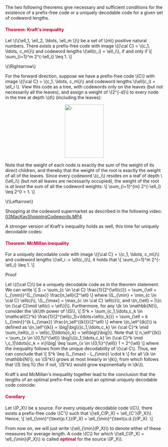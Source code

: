 <p>The two following theorems give necessary and sufficient conditions for the existence of a prefix-free code or a uniquely decodable code for a given set of codeword lengths.</p>
<div class="content-box pad-box-mini border border-trbl border-round">
<h4 style="color: #bc0031;"><strong>Theorem: Kraft's inequality</strong></h4>
Let \(\{\ell_1, \ell_2, \ldots, \ell_m \}\) be a set of \(m\) positive natural numbers. There exists a prefix-free code with image \({\cal C} = \{c_1, \ldots, c_m\}\) and codeword lengths \(\ell(c_i) = \ell_i\), if and only if \[ \sum_{i=1}^m 2^{-\ell_i} \leq 1. \]
<p><span class="element_toggler" role="button" aria-controls="group4" aria-label="Toggler" aria-expanded="false"><span class="Button">\(\Rightarrow\)</span></span></p>
<div id="group4" style="">For the forward direction, suppose we have a prefix-free code \(C\) with image \({\cal C} = \{c_1, \ldots, c_m\}\) and codeword lengths \(\ell(c_i) = \ell_i \). View this code as a tree, with codewords only on the leaves (but not necessarily all the leaves), and assign a weight of \(2^{-d}\) to every node in the tree at depth \(d\) (including the leaves):
<p><img style="display: block; margin-left: auto; margin-right: auto;" src="/img/207712?verifier=jqDwg3qkygBSbXEpSgKvKR5pQ253L3dhltqYGPUZ" alt="-" width="124" height="170" data-api-endpoint="https://canvas.uva.nl/api/v1/courses/2205/files/207712" data-api-returntype="File"><a class="instructure_file_link" title="proof-kraft.svg" href="/img/207712/download?verifier=jqDwg3qkygBSbXEpSgKvKR5pQ253L3dhltqYGPUZ&amp;wrap=1" data-api-endpoint="https://canvas.uva.nl/api/v1/courses/2205/files/207712" data-api-returntype="File"></a></p>
Note that the weight of each node is exactly the sum of the weight of its direct children, and thereby that the weight of the root is exactly the weight of all of the leaves. Since every codeword \(c_i\) resides on a leaf of depth \(\ell_i\) (but not all leaves are necessarily occupied), the weight of the root is <i>at least</i> the sum of all the codeword weights: \[ \sum_{i=1}^{m} 2^{-\ell_i} \leq 2^0 = 1. \]</div>
<p><span class="element_toggler" role="button" aria-controls="group5" aria-label="Toggler" aria-expanded="false"><span class="Button">\(\Leftarrow\)</span></span></p>
<div id="group5" style="">Shopping at the codeword supermarket as described in the following video: <a id="media_comment_maybe" class="instructure_file_link instructure_video_link" title="03MacKayShoppingCodewords.MP4" href="/img/190998/download?verifier=dTZeDTTYdf0l2s5N6gkjYDxVva70uXqPIJ9b8IIB&amp;wrap=1" data-api-endpoint="https://canvas.uva.nl/api/v1/courses/2205/files/190998" data-api-returntype="File">03MacKayShoppingCodewords.MP4</a>
</div>
</div>
<p>A stronger version of Kraft's inequality holds as well, this time for uniquely decodable codes:</p>
<div class="content-box pad-box-mini border border-trbl border-round">
<h4 style="color: #bc0031;"><strong>Theorem: McMillan inequality</strong></h4>
For a uniquely decodable code with image \({\cal C} = \{c_1, \ldots, c_m\}\) and codeword lengths \(\ell_i := \ell(c_i)\), it holds that \[ \sum_{i=1}^m 2^{-\ell_i} \leq 1. \]
<p><span class="element_toggler" role="button" aria-controls="group6" aria-label="Toggler" aria-expanded="false"><span class="Button">Proof</span></span></p>
<div id="group6" style="">
<div class="content-box">Let \({\cal C}\) be a uniquely decodable code as in the theorem statement. We can write \[ S := \sum_{c \in \cal C} \frac{1}{2^{\ell(c)}} = \sum_{\ell = L_{\min}}^{L_{\max}} \frac{n_\ell}{2^\ell} \] where \(L_{\min} = \min_{c \in \cal C} \ell(c)\), \(L_{\max} = \max_{c \in \cal C} \ell(c)\), and \(n_{\ell} = |\{c \in {\cal C}\mid \ell(c) = \ell\}|\). Furthermore, for any \(k \in \mathbb{N}\), consider the \(k\)th power of \(S\), \[ S^k = \sum_{c_1,\ldots,c_k \in \mathcal{C}^k} \frac{1}{2^{\ell(c_1)+\ldots+\ell(c_k)}} = \sum_{\ell = k L_{\min}}^{k L_{\max}} \frac{n_\ell^{(k)}}{2^\ell} \] where \(n_\ell^{(k)}\) is defined as \(n_\ell^{(k)} = \big|\big\{(c_1,\ldots,c_k) \in {\cal C}^k \mid \sum_i\ell(c_i) = \ell(c_1|\ldots|c_k) = \ell\big\}\big|\). Note that \[ n_\ell^{(k)} = \sum_{x \in \{0,1\}^{\ell}} \big|\{(c_1,\ldots,c_k) \in {\cal C}^k \mid \,c_1|\ldots|c_k = x\}\big| \leq \sum_{x \in \{0,1\}^{\ell}} 1 = 2^{\ell} \] where the inequality follows from the unique decodability of \(\cal C\). Thus, we can conclude that \[ S^k \leq (L_{\max} - L_{\min}) \cdot k \] for all \(k \in \mathbb{N}\), so \(S^k\) grows at most linearly in \(k\), from which follows that \(S \leq 1\) (for if not, \(S^k\) would grow exponentially in \(k\)).</div>
</div>
</div>
<p>Kraft's and McMillan's inequality together lead to the conclusion that the lengths of an optimal prefix-free code and an optimal uniquely decodable code coincide:</p>
<div class="content-box pad-box-mini border border-trbl border-round">
<h4 style="color: #bc0031;"><strong>Corollary</strong></h4>
Let \(P_X\) be a source. For every uniquely decodable code \(C\), there exists a prefix-free code \(C'\) such that \(\ell_C(P_X) = \ell_{C'}(P_X)\). Hence, \[ \ell_{\min}^{\text{p.f.}}(P_X) = \ell_{\min}^{\text{u.d.}}(P_X). \]</div>
<p>From now on, we will just write \(\ell_{\min}(P_X)\) to denote either of these measures for average length. A code \(C\) for which \(\ell_C(P_X) = \ell_{\min}(P_X)\) is called <span style="color: #bc0031;"><strong>optimal</strong></span> for the source \(P_X\).</p>